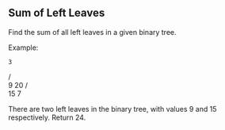 Sum of Left Leaves 
---

Find the sum of all left leaves in a given binary tree.

Example:

    3
   / \
  9  20
    /  \
   15   7

There are two left leaves in the binary tree, with values 9 and 15 respectively. Return 24.



